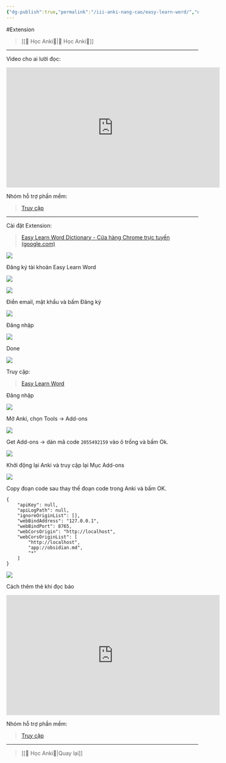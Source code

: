 ```yaml
---
{"dg-publish":true,"permalink":"/iii-anki-nang-cao/easy-learn-word/","noteIcon":""}
---
```


#Extension 

> [[🌟 Học Anki🌟\|🌟 Học Anki🌟]]
___

Video cho ai lười đọc:

<iframe width="560" height="315" src="https://www.youtube.com/embed/Z0uRi3Cel_4" title="Hướng dẫn sử dụng Easy Learn Word Dictionary" frameborder="0" allow="accelerometer; autoplay; clipboard-write; encrypted-media; gyroscope; picture-in-picture; web-share" allowfullscreen></iframe>

Nhóm hỗ trợ phần mềm:
> [Truy cập](https://m.me/j/Abaid3A2BVa9TAbp/)
___
Cài đặt Extension:
> [Easy Learn Word Dictionary - Cửa hàng Chrome trực tuyến (google.com)](https://chrome.google.com/webstore/detail/easy-learn-word-dictionar/domiakkgbjcodedpfiffddfedbcfoodp)

![](https://i.imgur.com/c9RUfGv.png)

Đăng ký tài khoản Easy Learn Word

![](https://i.imgur.com/vUN832P.png)

![](https://i.imgur.com/9OSgmk0.png)

Điền email, mật khẩu và bấm Đăng ký 

![](https://i.imgur.com/Qbr35nJ.png)

Đăng nhập

![](https://i.imgur.com/J9LPcHN.png)

Done

![](https://i.imgur.com/OhHTs0S.png)


Truy cập:

> [Easy Learn Word](https://easylearnword.com/)


Đăng nhập

![](https://i.imgur.com/n8LQK8Z.png)


Mở Anki, chọn Tools → Add-ons

![](https://i.imgur.com/AQADTIw.png)

Get Add-ons → dán mã code `2055492159` vào ô trống và bấm Ok.

![](https://i.imgur.com/CNT5s2D.png)

Khởi động lại Anki và truy cập lại Mục Add-ons

![](https://i.imgur.com/qJtJ5bG.png)

Copy đoạn code sau thay thế đoạn code trong Anki và bấm OK.

```
{
    "apiKey": null,
    "apiLogPath": null,
    "ignoreOriginList": [],
    "webBindAddress": "127.0.0.1",
    "webBindPort": 8765,
    "webCorsOrigin": "http://localhost",
    "webCorsOriginList": [
        "http://localhost",
        "app://obsidian.md",
        "*"
    ]
}
```

![](https://i.imgur.com/YNMsQme.png)

Cách thêm thẻ khi đọc báo

<iframe width="560" height="315" src="https://www.youtube.com/embed/Z0uRi3Cel_4?clip=UgkxulPAWRucLwUY91-I-bo17BPIEvs5NlD8&amp;clipt=EIyfBRjo8wg" title="YouTube video player" frameborder="0" allow="accelerometer; autoplay; clipboard-write; encrypted-media; gyroscope; picture-in-picture; web-share" allowfullscreen></iframe>

<br>

Nhóm hỗ trợ phần mềm:
> [Truy cập](https://m.me/j/Abaid3A2BVa9TAbp/)
___
> [[🌟 Học Anki🌟\|Quay lại]]